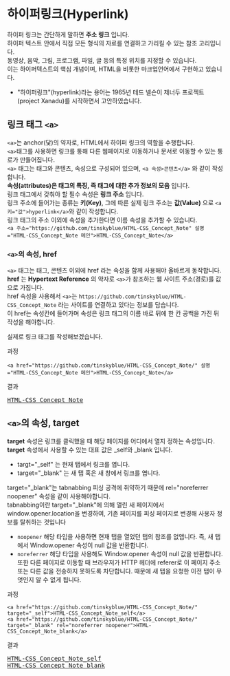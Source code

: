 # 하이퍼링크(Hyperlink)

하이퍼 링크는 간단하게 말하면 **주소 링크** 입니다.<br>
하이퍼 텍스트 안에서 직접 모든 형식의 자료를 연결하고 가리킬 수 있는 참조 고리입니다.<br>
동영상, 음악, 그림, 프로그램, 파일, 글 등의 특정 위치를 지정할 수 있습니다.<br>
이는 하이퍼텍스트의 핵심 개념이며, HTML을 비롯한 마크업언어에서 구현하고 있습니다.

- "하이퍼링크"(hyperlink)라는 용어는 1965년 테드 넬슨이 제너두 프로젝트(project Xanadu)를 시작하면서 고안하였습니다.

## 링크 태그 `<a>`

`<a>`는 anchor(닻)의 약자로, HTML에서 하이퍼 링크의 역할을 수행합니다.<br>
`<a>`태그를 사용하면 링크를 통해 다른 웹페이지로 이동하거나 문서로 이동할 수 있는 통로가 만들어집니다.<br>
`<a>` 태그는 태그와 콘텐츠, 속성으로 구성되어 있으며, `<a 속성>콘텐츠</a>` 와 같이 작성합니다.<br>
**속성(attributes)은 태그의 특징, 즉 태그에 대한 추가 정보의 모음** 입니다.<br>
링크 태그에서 갖춰야 할 필수 속성은 **링크 주소** 입니다.<br>
링크 주소에 들어가는 종류는 **키(Key)**, 그에 따른 실제 링크 주소는 **값(Value)** 으로 `<a 키="값">hyperlink</a>`와 같이 작성합니다.<br>
링크 태그의 주소 이외에 속성을 추가한다면 이름 속성을 추가할 수 있습니다.<br>
`<a 주소="https://github.com/tinskyblue/HTML-CSS_Concept_Note" 설명="HTML-CSS_Concept_Note 메인">HTML-CSS_Concept_Note</a>`<br>

### `<a>`의 속성, href

`<a>` 태그는 태그, 콘텐츠 이외에 href 라는 속성을 함께 사용해야 올바르게 동작합니다.<br>
**href** 는 **Hypertext Reference** 의 약자로 `<a>`가 참조하는 웹 사이트 주소(경로)를 값으로 가집니다.<br>
href 속성을 사용해서 `<a>`는 `https://github.com/tinskyblue/HTML-CSS_Concept_Note` 라는 사이트를 연결하고 있다는 정보를 담습니다.<br>
이 href는 속성칸에 들어가며 속성은 링크 태그의 이름 바로 뒤에 한 칸 공백을 가진 뒤 작성을 해야합니다.

실제로 링크 태그를 작성해보겠습니다.

과정
```
<a href="https://github.com/tinskyblue/HTML-CSS_Concept_Note/" 설명="HTML-CSS_Concept_Note 메인">HTML-CSS_Concept_Note</a>
```
  
결과
<pre>
<a href="https://github.com/tinskyblue/HTML-CSS_Concept_Note/" 설명="HTML-CSS_Concept_Note 메인">HTML-CSS_Concept_Note</a>
</pre>

## `<a>`의 속성, target

**target** 속성은 링크를 클릭했을 때 해당 페이지를 어디에서 열지 정하는 속성입니다.<br>
**target** 속성에서 사용할 수 있는 대표 값은 _self와 _blank 입니다.<br>

- targt="_self" 는 현재 탭에서 링크를 엽니다.
- target="_blank" 는 새 탭 혹은 새 창에서 링크를 엽니다.

target="_blank"는 tabnabbing 피싱 공격에 취약하기 때문에 rel="noreferrer noopener" 속성을 같이 사용해야합니다.<br>
tabnabbing이란 target="_blank"에 의해 열린 새 페이지에서 window.opener.location을 변경하여, 기존 페이지를 피싱 페이지로 변경해 사용자 정보를 탈취하는 것입니다
- `noopener` 해당 타입을 사용하면 현재 탭을 열었던 탭의 참조를 없앱니다. 즉, 새 탭에서 Window.opener 속성이 null 값을 반환합니다.
- `noreferrer` 해당 타입을 사용해도 Window.opener 속성이 null 값을 반환합니다. 또한 다른 페이지로 이동할 때 브라우저가 HTTP 헤더에 referer로 이 페이지 주소 또는 다른 값을 전송하지 못하도록 차단합니다. 때문에 새 탭을 요청한 이전 탭이 무엇인지 알 수 없게 됩니다.

과정
```
<a href="https://github.com/tinskyblue/HTML-CSS_Concept_Note/" target="_self">HTML-CSS_Concept_Note_self</a>
<a href="https://github.com/tinskyblue/HTML-CSS_Concept_Note/" target="_blank" rel="noreferrer noopener">HTML-CSS_Concept_Note_blank</a>
```

결과
<pre>
<a href="https://github.com/tinskyblue/HTML-CSS_Concept_Note/" target="_self">HTML-CSS_Concept_Note_self</a>
<a href="https://github.com/tinskyblue/HTML-CSS_Concept_Note/" target="_blank" rel="noreferrer noopener">HTML-CSS_Concept_Note_blank</a>
</pre>

